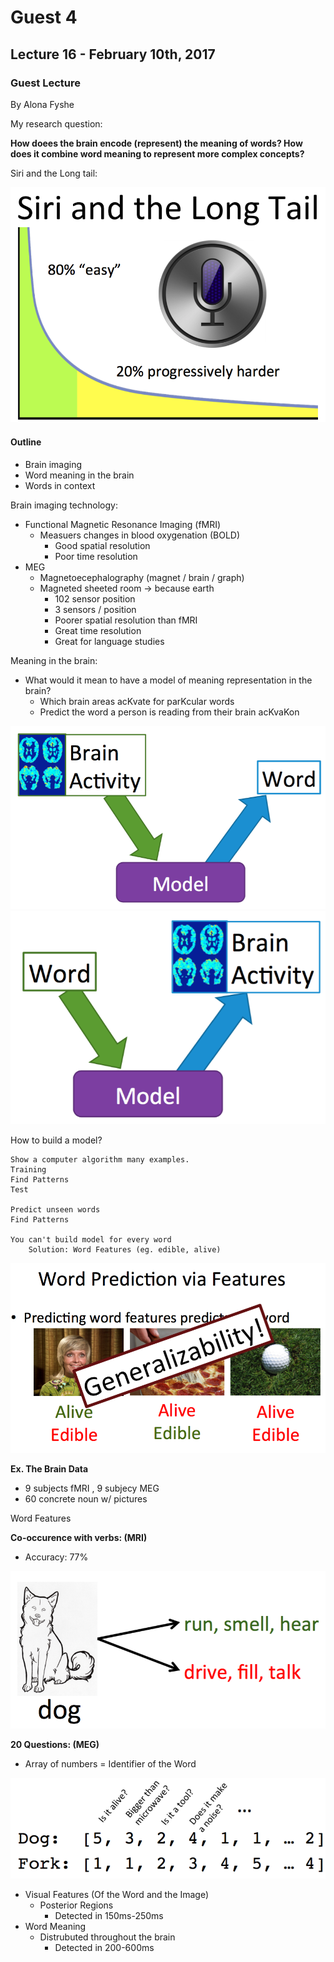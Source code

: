 # Guest 4

## Lecture 16 - February 10th, 2017

### Guest Lecture 

By Alona Fyshe

My research question: 

**How doees the brain encode (represent) the meaning of words? How does it combine word meaning to represent more complex concepts?**

Siri and the Long tail:

![Image reference](../References/Siri.png) 

#### Outline

* Brain imaging
* Word meaning in the brain 
* Words in context

Brain imaging technology:

* Functional Magnetic Resonance Imaging (fMRI)
    * Measuers changes in blood oxygenation (BOLD)
        * Good spatial resolution
        * Poor time resolution
* MEG  
    * Magnetoecephalography (magnet / brain / graph)
    * Magneted sheeted room -> because earth
        * 102 sensor position
        * 3 sensors / position
        * Poorer spatial resolution than fMRI
        * Great time resolution
        * Great for language studies
    
    
Meaning in the brain:

* What would it mean to have a model of meaning representation in the brain?
    * Which brain areas acKvate for parKcular words
    * Predict the word a person is reading from their brain acKvaKon
    
![Image reference 1](../References/Meaning.png)
![Image reference 2](../References/Meaning2.png)

How to build a model?

    Show a computer algorithm many examples.
    Training
    Find Patterns
    Test

    Predict unseen words
    Find Patterns
    
    You can't build model for every word
        Solution: Word Features (eg. edible, alive)
    
![Word prediction via features](../References/WordFeatures.png)


**Ex. The Brain Data**

* 9 subjects fMRI , 9 subjecy MEG
* 60 concrete noun w/ pictures

Word Features

**Co-occurence with verbs: (MRI)**

* Accuracy: 77%

![Dog Example](../References/Dog.png)

**20 Questions: (MEG)** 

* Array of numbers = Identifier of the Word

![Word Array](../References/WordArray.png)

* Visual Features (Of the Word and the Image)
    * Posterior Regions 
        * Detected in 150ms-250ms
* Word Meaning
    * Distrubuted throughout the brain 
        * Detected in 200-600ms